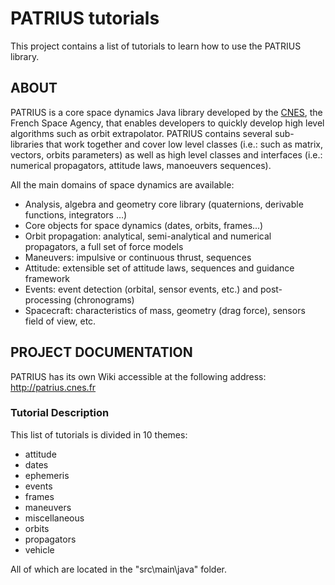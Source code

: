 # PATRIUS tutorials

This project contains a list of tutorials to learn how to use the PATRIUS library. 

## ABOUT

PATRIUS is a core space dynamics Java library developed by the [CNES](http://cnes.fr), the French Space Agency, that enables developers to quickly develop high level algorithms such as orbit extrapolator. PATRIUS contains several sub-libraries that work together and cover low level classes (i.e.: such as matrix, vectors, orbits parameters) as well as high level classes and interfaces (i.e.: numerical propagators, attitude laws, manoeuvers sequences). 

All the main domains of space dynamics are available: 

  - Analysis, algebra and geometry core library (quaternions, derivable functions, integrators …) 
  - Core objects for space dynamics (dates, orbits, frames...) 
  - Orbit propagation: analytical, semi-analytical and numerical propagators, a full set of force models 
  - Maneuvers: impulsive or continuous thrust, sequences 
  - Attitude: extensible set of attitude laws, sequences and guidance framework 
  - Events: event detection (orbital, sensor events, etc.) and post-processing (chronograms) 
  - Spacecraft: characteristics of mass, geometry (drag force), sensors field of view, etc. 

## PROJECT DOCUMENTATION

PATRIUS has its own Wiki accessible at the following address: http://patrius.cnes.fr

### Tutorial Description

This list of tutorials is divided in 10 themes:

  - attitude
  - dates
  - ephemeris
  - events
  - frames
  - maneuvers
  - miscellaneous
  - orbits
  - propagators
  - vehicle
  
All of which are located in the "src\main\java" folder.

